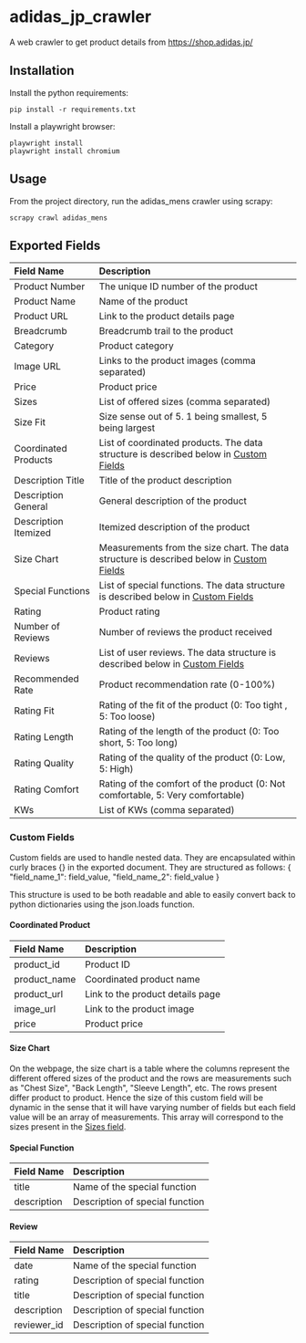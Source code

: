 # adidas_jp_crawler

A web crawler to get product details from https://shop.adidas.jp/


## Installation

Install the python requirements:

    pip install -r requirements.txt

Install a playwright browser:

    playwright install
    playwright install chromium
    

## Usage

From the project directory, run the adidas_mens crawler using scrapy:

    scrapy crawl adidas_mens

## Exported Fields

| Field Name | Description |
| :--------- | :---------- |
| Product Number | The unique ID number of the product |
| Product Name | Name of the product |
| Product URL | Link to the product details page |
| Breadcrumb | Breadcrumb trail to the product |
| Category | Product category |
| Image URL | Links to the product images (comma separated) |
| Price | Product price |
| Sizes | List of offered sizes (comma separated) |
| Size Fit | Size sense out of 5. 1 being smallest, 5 being largest |
| Coordinated Products | List of coordinated products. The data structure is described below in [Custom Fields](#coordinated-product) |
| Description Title | Title of the product description |
| Description General | General description of the product |
| Description Itemized | Itemized description of the product |
| Size Chart | Measurements from the size chart. The data structure is described below in [Custom Fields](#size-chart) |
| Special Functions | List of special functions. The data structure is described below in [Custom Fields](#special-function) |
| Rating | Product rating |
| Number of Reviews | Number of reviews the product received |
| Reviews | List of user reviews. The data structure is described below in [Custom Fields](#review) |
| Recommended Rate | Product recommendation rate (0-100%) |
| Rating Fit | Rating of the fit of the product (0: Too tight , 5: Too loose) |
| Rating Length | Rating of the length of the product (0: Too short, 5: Too long) |
| Rating Quality | Rating of the quality of the product (0: Low, 5: High) |
| Rating Comfort | Rating of the comfort of the product (0: Not comfortable, 5: Very comfortable) |
| KWs | List of KWs (comma separated) |




### Custom Fields

Custom fields are used to handle nested data. They are encapsulated within curly braces {} in the exported document. They are structured as follows:
{
    "field_name_1": field_value,
    "field_name_2": field_value
}

This structure is used to be both readable and able to easily convert back to python dictionaries using the json.loads function.

#### Coordinated Product

| Field Name | Description |
| :--------- | :---------- |
| product_id | Product ID |
| product_name | Coordinated product name |
| product_url | Link to the product details page |
| image_url | Link to the product image |
| price | Product price |


#### Size Chart

On the webpage, the size chart is a table where the columns represent the different offered sizes of the product and the rows are measurements such as "Chest Size", "Back Length", "Sleeve Length", etc. The rows present differ product to product. Hence the size of this custom field will be dynamic in the sense that it will have varying number of fields but each field value will be an array of measurements. This array will correspond to the sizes present in the [Sizes field](#exported-fields).


#### Special Function

| Field Name | Description |
| :--------- | :---------- |
| title | Name of the special function |
| description | Description of special function |


#### Review

| Field Name | Description |
| :--------- | :---------- |
| date | Name of the special function |
| rating | Description of special function |
| title | Description of special function |
| description | Description of special function |
| reviewer_id | Description of special function |
